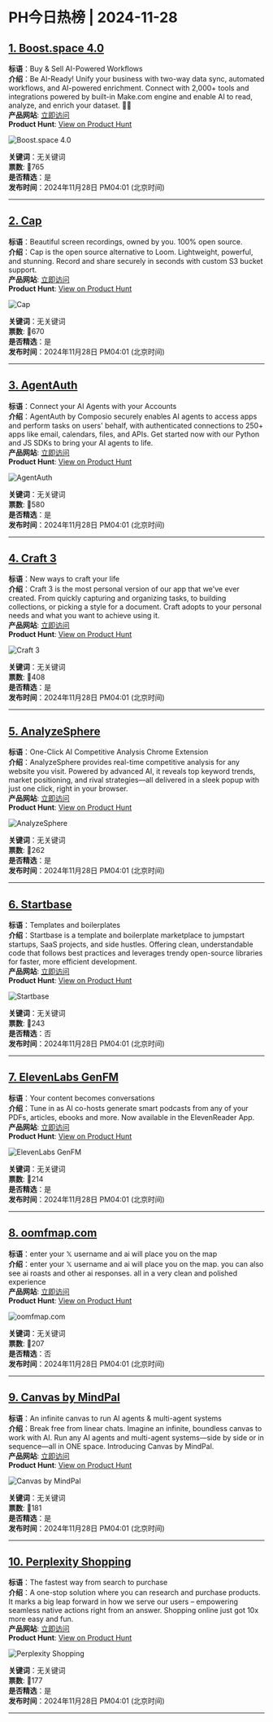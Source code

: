 # PH今日热榜 | 2024-11-28

## [1. Boost.space 4.0](https://www.producthunt.com/posts/boost-space-4-0?utm_campaign=producthunt-api&utm_medium=api-v2&utm_source=Application%3A+linewalker+%28ID%3A+135281%29)  
**标语**：Buy & Sell AI-Powered Workflows  
**介绍**：Be AI-Ready! Unify your business with two-way data sync, automated workflows, and AI-powered enrichment. Connect with 2,000+ tools and integrations powered by built-in Make.com engine and enable AI to read, analyze, and enrich your dataset. 🤖✅  
**产品网站**: [立即访问](https://www.producthunt.com/r/YCPBKZM7WW3HXZ?utm_campaign=producthunt-api&utm_medium=api-v2&utm_source=Application%3A+linewalker+%28ID%3A+135281%29)  
**Product Hunt**: [View on Product Hunt](https://www.producthunt.com/posts/boost-space-4-0?utm_campaign=producthunt-api&utm_medium=api-v2&utm_source=Application%3A+linewalker+%28ID%3A+135281%29)  

![Boost.space 4.0](https://ph-files.imgix.net/12d8ed88-9bcb-4d55-8207-a77d9dfc14e1.png?auto=format&fit=crop&frame=1&h=512&w=1024)  

**关键词**：无关键词  
**票数**: 🔺765  
**是否精选**：是  
**发布时间**：2024年11月28日 PM04:01 (北京时间)  

---

## [2. Cap](https://www.producthunt.com/posts/cap-4?utm_campaign=producthunt-api&utm_medium=api-v2&utm_source=Application%3A+linewalker+%28ID%3A+135281%29)  
**标语**：Beautiful screen recordings, owned by you. 100% open source.  
**介绍**：Cap is the open source alternative to Loom. Lightweight, powerful, and stunning. Record and share securely in seconds with custom S3 bucket support.  
**产品网站**: [立即访问](https://www.producthunt.com/r/F6YGGQO6K3YFDC?utm_campaign=producthunt-api&utm_medium=api-v2&utm_source=Application%3A+linewalker+%28ID%3A+135281%29)  
**Product Hunt**: [View on Product Hunt](https://www.producthunt.com/posts/cap-4?utm_campaign=producthunt-api&utm_medium=api-v2&utm_source=Application%3A+linewalker+%28ID%3A+135281%29)  

![Cap](https://ph-files.imgix.net/644a8894-ea7c-472a-bfd1-6b9d49d9fac2.jpeg?auto=format&fit=crop&frame=1&h=512&w=1024)  

**关键词**：无关键词  
**票数**: 🔺670  
**是否精选**：是  
**发布时间**：2024年11月28日 PM04:01 (北京时间)  

---

## [3. AgentAuth](https://www.producthunt.com/posts/agentauth?utm_campaign=producthunt-api&utm_medium=api-v2&utm_source=Application%3A+linewalker+%28ID%3A+135281%29)  
**标语**：Connect your AI Agents with your Accounts  
**介绍**：AgentAuth by Composio securely enables AI agents to access apps and perform tasks on users' behalf, with authenticated connections to 250+ apps like email, calendars, files, and APIs. Get started now with our Python and JS SDKs to bring your AI agents to life.  
**产品网站**: [立即访问](https://www.producthunt.com/r/CBWYX6OUHOZYGL?utm_campaign=producthunt-api&utm_medium=api-v2&utm_source=Application%3A+linewalker+%28ID%3A+135281%29)  
**Product Hunt**: [View on Product Hunt](https://www.producthunt.com/posts/agentauth?utm_campaign=producthunt-api&utm_medium=api-v2&utm_source=Application%3A+linewalker+%28ID%3A+135281%29)  

![AgentAuth](https://ph-files.imgix.net/ccf0edbd-10be-4785-abb7-5b144f0998b7.gif?auto=format&fit=crop&frame=1&h=512&w=1024)  

**关键词**：无关键词  
**票数**: 🔺580  
**是否精选**：是  
**发布时间**：2024年11月28日 PM04:01 (北京时间)  

---

## [4. Craft 3](https://www.producthunt.com/posts/craft-3-1?utm_campaign=producthunt-api&utm_medium=api-v2&utm_source=Application%3A+linewalker+%28ID%3A+135281%29)  
**标语**：New ways to craft your life  
**介绍**：Craft 3 is the most personal version of our app that we've ever created. From quickly capturing and organizing tasks, to building collections, or picking a style for a document. Craft adopts to your personal needs and what you want to achieve using it.  
**产品网站**: [立即访问](https://www.producthunt.com/r/MJZ5G2PA22H6NZ?utm_campaign=producthunt-api&utm_medium=api-v2&utm_source=Application%3A+linewalker+%28ID%3A+135281%29)  
**Product Hunt**: [View on Product Hunt](https://www.producthunt.com/posts/craft-3-1?utm_campaign=producthunt-api&utm_medium=api-v2&utm_source=Application%3A+linewalker+%28ID%3A+135281%29)  

![Craft 3](https://ph-files.imgix.net/a5d10683-1a3a-469b-97bd-ffbf42e4dff0.jpeg?auto=format&fit=crop&frame=1&h=512&w=1024)  

**关键词**：无关键词  
**票数**: 🔺408  
**是否精选**：是  
**发布时间**：2024年11月28日 PM04:01 (北京时间)  

---

## [5. AnalyzeSphere](https://www.producthunt.com/posts/analyzesphere?utm_campaign=producthunt-api&utm_medium=api-v2&utm_source=Application%3A+linewalker+%28ID%3A+135281%29)  
**标语**：One-Click AI Competitive Analysis Chrome Extension  
**介绍**：AnalyzeSphere provides real-time competitive analysis for any website you visit. Powered by advanced AI, it reveals top keyword trends, market positioning, and rival strategies—all delivered in a sleek popup with just one click, right in your browser.  
**产品网站**: [立即访问](https://www.producthunt.com/r/LOIMLG5IYTJU5H?utm_campaign=producthunt-api&utm_medium=api-v2&utm_source=Application%3A+linewalker+%28ID%3A+135281%29)  
**Product Hunt**: [View on Product Hunt](https://www.producthunt.com/posts/analyzesphere?utm_campaign=producthunt-api&utm_medium=api-v2&utm_source=Application%3A+linewalker+%28ID%3A+135281%29)  

![AnalyzeSphere](https://ph-files.imgix.net/858875fe-8feb-4919-8d7b-bf1d0f8d150e.png?auto=format&fit=crop&frame=1&h=512&w=1024)  

**关键词**：无关键词  
**票数**: 🔺262  
**是否精选**：是  
**发布时间**：2024年11月28日 PM04:01 (北京时间)  

---

## [6. Startbase](https://www.producthunt.com/posts/startbase?utm_campaign=producthunt-api&utm_medium=api-v2&utm_source=Application%3A+linewalker+%28ID%3A+135281%29)  
**标语**：Templates and boilerplates   
**介绍**：Startbase is a template and boilerplate marketplace to jumpstart startups, SaaS projects, and side hustles. Offering clean, understandable code that follows best practices and leverages trendy open-source libraries for faster, more efficient development.  
**产品网站**: [立即访问](https://www.producthunt.com/r/EMY37LOKNYFYOV?utm_campaign=producthunt-api&utm_medium=api-v2&utm_source=Application%3A+linewalker+%28ID%3A+135281%29)  
**Product Hunt**: [View on Product Hunt](https://www.producthunt.com/posts/startbase?utm_campaign=producthunt-api&utm_medium=api-v2&utm_source=Application%3A+linewalker+%28ID%3A+135281%29)  

![Startbase](https://ph-files.imgix.net/ebce16d5-6c88-40bf-ac93-f31af054049f.png?auto=format&fit=crop&frame=1&h=512&w=1024)  

**关键词**：无关键词  
**票数**: 🔺243  
**是否精选**：否  
**发布时间**：2024年11月28日 PM04:01 (北京时间)  

---

## [7. ElevenLabs GenFM](https://www.producthunt.com/posts/elevenlabs-genfm?utm_campaign=producthunt-api&utm_medium=api-v2&utm_source=Application%3A+linewalker+%28ID%3A+135281%29)  
**标语**：Your content becomes conversations  
**介绍**：Tune in as AI co-hosts generate smart podcasts from any of your PDFs, articles, ebooks and more. Now available in the ElevenReader App.  
**产品网站**: [立即访问](https://www.producthunt.com/r/DAW2S245PWJP6O?utm_campaign=producthunt-api&utm_medium=api-v2&utm_source=Application%3A+linewalker+%28ID%3A+135281%29)  
**Product Hunt**: [View on Product Hunt](https://www.producthunt.com/posts/elevenlabs-genfm?utm_campaign=producthunt-api&utm_medium=api-v2&utm_source=Application%3A+linewalker+%28ID%3A+135281%29)  

![ElevenLabs GenFM](https://ph-files.imgix.net/5c4593ef-b7cf-41a3-9b47-3092b1989470.webp?auto=format&fit=crop&frame=1&h=512&w=1024)  

**关键词**：无关键词  
**票数**: 🔺214  
**是否精选**：是  
**发布时间**：2024年11月28日 PM04:01 (北京时间)  

---

## [8. oomfmap.com](https://www.producthunt.com/posts/oomfmap-com?utm_campaign=producthunt-api&utm_medium=api-v2&utm_source=Application%3A+linewalker+%28ID%3A+135281%29)  
**标语**：enter your 𝕏 username and ai will place you on the map  
**介绍**：enter your 𝕏 username and ai will place you on the map. you can also see ai roasts and other ai responses. all in a very clean and polished experience  
**产品网站**: [立即访问](https://www.producthunt.com/r/MEXFWOHH7LSA2K?utm_campaign=producthunt-api&utm_medium=api-v2&utm_source=Application%3A+linewalker+%28ID%3A+135281%29)  
**Product Hunt**: [View on Product Hunt](https://www.producthunt.com/posts/oomfmap-com?utm_campaign=producthunt-api&utm_medium=api-v2&utm_source=Application%3A+linewalker+%28ID%3A+135281%29)  

![oomfmap.com](https://ph-files.imgix.net/9a98bfd5-3f06-4340-9f5c-7392ebdc2ad7.jpeg?auto=format&fit=crop&frame=1&h=512&w=1024)  

**关键词**：无关键词  
**票数**: 🔺207  
**是否精选**：否  
**发布时间**：2024年11月28日 PM04:01 (北京时间)  

---

## [9. Canvas by MindPal](https://www.producthunt.com/posts/canvas-by-mindpal?utm_campaign=producthunt-api&utm_medium=api-v2&utm_source=Application%3A+linewalker+%28ID%3A+135281%29)  
**标语**：An infinite canvas to run AI agents & multi-agent systems  
**介绍**：Break free from linear chats. Imagine an infinite, boundless canvas to work with AI. Run any AI agents and multi-agent systems—side by side or in sequence—all in ONE space. Introducing Canvas by MindPal.  
**产品网站**: [立即访问](https://www.producthunt.com/r/CV4VX6L5GTTQTO?utm_campaign=producthunt-api&utm_medium=api-v2&utm_source=Application%3A+linewalker+%28ID%3A+135281%29)  
**Product Hunt**: [View on Product Hunt](https://www.producthunt.com/posts/canvas-by-mindpal?utm_campaign=producthunt-api&utm_medium=api-v2&utm_source=Application%3A+linewalker+%28ID%3A+135281%29)  

![Canvas by MindPal](https://ph-files.imgix.net/78276ea7-f69b-490d-a052-59b1859c4515.png?auto=format&fit=crop&frame=1&h=512&w=1024)  

**关键词**：无关键词  
**票数**: 🔺181  
**是否精选**：是  
**发布时间**：2024年11月28日 PM04:01 (北京时间)  

---

## [10. Perplexity Shopping](https://www.producthunt.com/posts/perplexity-shopping?utm_campaign=producthunt-api&utm_medium=api-v2&utm_source=Application%3A+linewalker+%28ID%3A+135281%29)  
**标语**：The fastest way from search to purchase  
**介绍**：A one-stop solution where you can research and purchase products. It marks a big leap forward in how we serve our users – empowering seamless native actions right from an answer. Shopping online just got 10x more easy and fun.  
**产品网站**: [立即访问](https://www.producthunt.com/r/MEVML46Q2AJMOU?utm_campaign=producthunt-api&utm_medium=api-v2&utm_source=Application%3A+linewalker+%28ID%3A+135281%29)  
**Product Hunt**: [View on Product Hunt](https://www.producthunt.com/posts/perplexity-shopping?utm_campaign=producthunt-api&utm_medium=api-v2&utm_source=Application%3A+linewalker+%28ID%3A+135281%29)  

![Perplexity Shopping](https://ph-files.imgix.net/0a7f29f6-3d6d-47d0-946a-0aae318848e1.png?auto=format&fit=crop&frame=1&h=512&w=1024)  

**关键词**：无关键词  
**票数**: 🔺177  
**是否精选**：是  
**发布时间**：2024年11月28日 PM04:01 (北京时间)  

---

